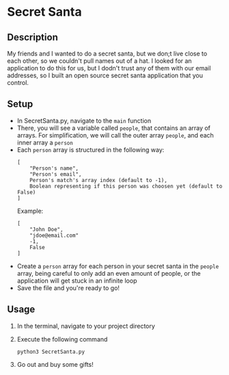 # Secret Santa
## Description

My friends and I wanted to do a secret santa, but we don;t live close to each other, so we couldn't pull names out of a hat. I looked for an application to do this for us, but I dodn't trust any of them with our email addresses, so I built an open source secret santa application that you control.

## Setup
- In SecretSanta.py, navigate to the `main` function
- There, you will see a variable called `people`, that contains an array of arrays. For simplification, we will call the outer array `people`, and each inner array a `person`
- Each `person` array is structured in the following way:
    ```
    [
        "Person's name", 
        "Person's email", 
        Person's match's array index (default to -1), 
        Boolean representing if this person was choosen yet (default to False)
    ]
    ```
    Example:
    ```
    [
        "John Doe",
        "jdoe@email.com"
        -1,
        False
    ]
    ```
- Create a `person` array for each person in your secret santa in the `people` array, being careful to only add an even amount of people, or the application will get stuck in an infinite loop
- Save the file and you're ready to go!

## Usage
1. In the terminal, navigate to your project directory
2. Execute the following command
    
    ```
    python3 SecretSanta.py
    ```
3. Go out and buy some gifts!